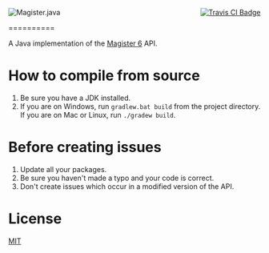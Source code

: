 [<img src="http://i.imgur.com/TSBwaOQ.png" alt="Magister.java" align="left"/>](https://github.com/iLexiconn/magister6-api)
<p align="right">
    <a href="https://travis-ci.org/iLexiconn/Magister.java">
        <img src="https://img.shields.io/travis/iLexiconn/Magister.java.png?style=flat-square" alt="Travis CI Badge"/>
    </a>
</p>

==========

A Java implementation of the [Magister 6](http://magister6.nl/) API.

How to compile from source
==========
1. Be sure you have a JDK installed.
2. If you are on Windows, run `gradlew.bat build` from the project directory. If you are on Mac or Linux, run `./gradew build`.

Before creating issues
==========
1. Update all your packages.
2. Be sure you haven't made a typo and your code is correct.
3. Don't create issues which occur in a modified version of the API.

License
==========
[MIT](LICENSE.md)
